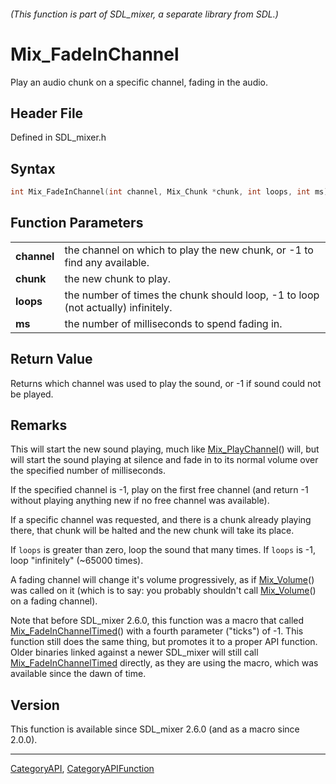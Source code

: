 ###### (This function is part of SDL_mixer, a separate library from SDL.)
# Mix_FadeInChannel

Play an audio chunk on a specific channel, fading in the audio.

## Header File

Defined in SDL_mixer.h

## Syntax

```c
int Mix_FadeInChannel(int channel, Mix_Chunk *chunk, int loops, int ms);

```

## Function Parameters

|                 |                                                                                  |
| --------------- | -------------------------------------------------------------------------------- |
| **channel**     | the channel on which to play the new chunk, or -1 to find any available.         |
| **chunk**       | the new chunk to play.                                                           |
| **loops**       | the number of times the chunk should loop, -1 to loop (not actually) infinitely. |
| **ms**          | the number of milliseconds to spend fading in.                                   |

## Return Value

Returns which channel was used to play the sound, or -1 if sound could not
be played.

## Remarks

This will start the new sound playing, much like
[Mix_PlayChannel](Mix_PlayChannel)() will, but will start the sound playing
at silence and fade in to its normal volume over the specified number of
milliseconds.

If the specified channel is -1, play on the first free channel (and return
-1 without playing anything new if no free channel was available).

If a specific channel was requested, and there is a chunk already playing
there, that chunk will be halted and the new chunk will take its place.

If `loops` is greater than zero, loop the sound that many times. If `loops`
is -1, loop "infinitely" (~65000 times).

A fading channel will change it's volume progressively, as if
[Mix_Volume](Mix_Volume)() was called on it (which is to say: you probably
shouldn't call [Mix_Volume](Mix_Volume)() on a fading channel).

Note that before SDL_mixer 2.6.0, this function was a macro that called
[Mix_FadeInChannelTimed](Mix_FadeInChannelTimed)() with a fourth parameter
("ticks") of -1. This function still does the same thing, but promotes it
to a proper API function. Older binaries linked against a newer SDL_mixer
will still call [Mix_FadeInChannelTimed](Mix_FadeInChannelTimed) directly,
as they are using the macro, which was available since the dawn of time.

## Version

This function is available since SDL_mixer 2.6.0 (and as a macro since
2.0.0).

----
[CategoryAPI](CategoryAPI), [CategoryAPIFunction](CategoryAPIFunction)

